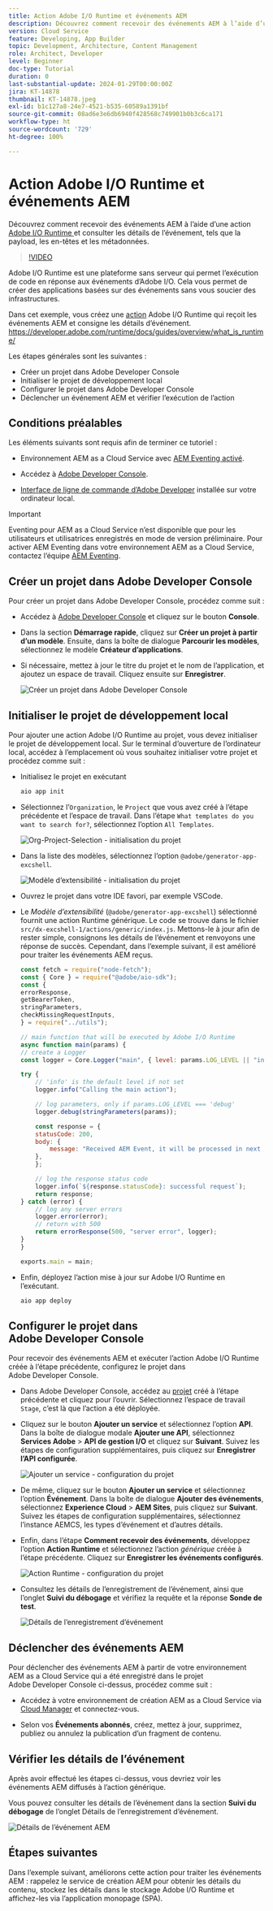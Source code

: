 ```yaml
---
title: Action Adobe I/O Runtime et événements AEM
description: Découvrez comment recevoir des événements AEM à l’aide d’une action Adobe I/O Runtime et consulter les détails de l’événement tels que la payload, les en-têtes et les métadonnées.
version: Cloud Service
feature: Developing, App Builder
topic: Development, Architecture, Content Management
role: Architect, Developer
level: Beginner
doc-type: Tutorial
duration: 0
last-substantial-update: 2024-01-29T00:00:00Z
jira: KT-14878
thumbnail: KT-14878.jpeg
exl-id: b1c127a8-24e7-4521-b535-60589a1391bf
source-git-commit: 08ad6e3e6db6940f428568c749901b0b3c6ca171
workflow-type: ht
source-wordcount: '729'
ht-degree: 100%

---
```


# Action Adobe I/O Runtime et événements AEM

Découvrez comment recevoir des événements AEM à l’aide d’une action [Adobe I/O Runtime ](https://developer.adobe.com/runtime/docs/guides/overview/what_is_runtime/) et consulter les détails de l’événement, tels que la payload, les en-têtes et les métadonnées.

>[!VIDEO](https://video.tv.adobe.com/v/3427053?quality=12&learn=on)

Adobe I/O Runtime est une plateforme sans serveur qui permet l’exécution de code en réponse aux événements d’Adobe I/O. Cela vous permet de créer des applications basées sur des événements sans vous soucier des infrastructures.

Dans cet exemple, vous créez une [action](https://developer.adobe.com/runtime/docs/guides/using/creating_actions/) Adobe I/O Runtime qui reçoit les événements AEM et consigne les détails d’événement.
https://developer.adobe.com/runtime/docs/guides/overview/what_is_runtime/

Les étapes générales sont les suivantes :

- Créer un projet dans Adobe Developer Console
- Initialiser le projet de développement local
- Configurer le projet dans Adobe Developer Console
- Déclencher un événement AEM et vérifier l’exécution de l’action

## Conditions préalables

Les éléments suivants sont requis afin de terminer ce tutoriel :

- Environnement AEM as a Cloud Service avec [AEM Eventing activé](https://developer.adobe.com/experience-cloud/experience-manager-apis/guides/events/#enable-aem-events-on-your-aem-cloud-service-environment).

- Accédez à [Adobe Developer Console](https://developer.adobe.com/developer-console/docs/guides/getting-started/).

- [Interface de ligne de commande d’Adobe Developer](https://developer.adobe.com/runtime/docs/guides/tools/cli_install/) installée sur votre ordinateur local.

>[!IMPORTANT]
>
>Eventing pour AEM as a Cloud Service n’est disponible que pour les utilisateurs et utilisatrices enregistrés en mode de version préliminaire. Pour activer AEM Eventing dans votre environnement AEM as a Cloud Service, contactez l’équipe [AEM Eventing](mailto:grp-aem-events@adobe.com).

## Créer un projet dans Adobe Developer Console

Pour créer un projet dans Adobe Developer Console, procédez comme suit :

- Accédez à [Adobe Developer Console](https://developer.adobe.com/) et cliquez sur le bouton **Console**.

- Dans la section **Démarrage rapide**, cliquez sur **Créer un projet à partir d’un modèle**. Ensuite, dans la boîte de dialogue **Parcourir les modèles**, sélectionnez le modèle **Créateur d’applications**.

- Si nécessaire, mettez à jour le titre du projet et le nom de l’application, et ajoutez un espace de travail. Cliquez ensuite sur **Enregistrer**.

  ![Créer un projet dans Adobe Developer Console](../assets/examples/runtime-action/create-project.png)


## Initialiser le projet de développement local

Pour ajouter une action Adobe I/O Runtime au projet, vous devez initialiser le projet de développement local. Sur le terminal d’ouverture de l’ordinateur local, accédez à l’emplacement où vous souhaitez initialiser votre projet et procédez comme suit :

- Initialisez le projet en exécutant

  ```bash
  aio app init
  ```

- Sélectionnez l’`Organization`, le `Project` que vous avez créé à l’étape précédente et l’espace de travail. Dans l’étape `What templates do you want to search for?`, sélectionnez l’option `All Templates`.

  ![Org-Project-Selection - initialisation du projet](../assets/examples/runtime-action/all-templates.png)

- Dans la liste des modèles, sélectionnez l’option `@adobe/generator-app-excshell`.

  ![Modèle d’extensibilité - initialisation du projet](../assets/examples/runtime-action/extensibility-template.png)

- Ouvrez le projet dans votre IDE favori, par exemple VSCode.

- Le _Modèle d’extensibilité_ (`@adobe/generator-app-excshell`) sélectionné fournit une action Runtime générique. Le code se trouve dans le fichier `src/dx-excshell-1/actions/generic/index.js`. Mettons-le à jour afin de rester simple, consignons les détails de l’événement et renvoyons une réponse de succès. Cependant, dans l’exemple suivant, il est amélioré pour traiter les événements AEM reçus.

  ```javascript
  const fetch = require("node-fetch");
  const { Core } = require("@adobe/aio-sdk");
  const {
  errorResponse,
  getBearerToken,
  stringParameters,
  checkMissingRequestInputs,
  } = require("../utils");
  
  // main function that will be executed by Adobe I/O Runtime
  async function main(params) {
  // create a Logger
  const logger = Core.Logger("main", { level: params.LOG_LEVEL || "info" });
  
  try {
      // 'info' is the default level if not set
      logger.info("Calling the main action");
  
      // log parameters, only if params.LOG_LEVEL === 'debug'
      logger.debug(stringParameters(params));
  
      const response = {
      statusCode: 200,
      body: {
          message: "Received AEM Event, it will be processed in next example",
      },
      };
  
      // log the response status code
      logger.info(`${response.statusCode}: successful request`);
      return response;
  } catch (error) {
      // log any server errors
      logger.error(error);
      // return with 500
      return errorResponse(500, "server error", logger);
  }
  }
  
  exports.main = main;
  ```

- Enfin, déployez l’action mise à jour sur Adobe I/O Runtime en l’exécutant.

  ```bash
  aio app deploy
  ```

## Configurer le projet dans Adobe Developer Console

Pour recevoir des événements AEM et exécuter l’action Adobe I/O Runtime créée à l’étape précédente, configurez le projet dans Adobe Developer Console.

- Dans Adobe Developer Console, accédez au [projet](https://developer.adobe.com/console/projects) créé à l’étape précédente et cliquez pour l’ouvrir. Sélectionnez l’espace de travail `Stage`, c’est là que l’action a été déployée.

- Cliquez sur le bouton **Ajouter un service** et sélectionnez l’option **API**. Dans la boîte de dialogue modale **Ajouter une API**, sélectionnez **Services Adobe** > **API de gestion I/O** et cliquez sur **Suivant**. Suivez les étapes de configuration supplémentaires, puis cliquez sur **Enregistrer l’API configurée**.

  ![Ajouter un service - configuration du projet](../assets/examples/runtime-action/add-io-management-api.png)

- De même, cliquez sur le bouton **Ajouter un service** et sélectionnez l’option **Événement**. Dans la boîte de dialogue **Ajouter des événements**, sélectionnez **Experience Cloud** > **AEM Sites**, puis cliquez sur **Suivant**. Suivez les étapes de configuration supplémentaires, sélectionnez l’instance AEMCS, les types d’événement et d’autres détails.

- Enfin, dans l’étape **Comment recevoir des événements**, développez l’option **Action Runtime** et sélectionnez l’action _générique_ créée à l’étape précédente. Cliquez sur **Enregistrer les événements configurés**.

  ![Action Runtime - configuration du projet](../assets/examples/runtime-action/select-runtime-action.png)

- Consultez les détails de l’enregistrement de l’événement, ainsi que l’onglet **Suivi du débogage** et vérifiez la requête et la réponse **Sonde de test**.

  ![Détails de l’enregistrement d’événement](../assets/examples/runtime-action/debug-tracing-challenge-probe.png)


## Déclencher des événements AEM

Pour déclencher des événements AEM à partir de votre environnement AEM as a Cloud Service qui a été enregistré dans le projet Adobe Developer Console ci-dessus, procédez comme suit :

- Accédez à votre environnement de création AEM as a Cloud Service via [Cloud Manager](https://my.cloudmanager.adobe.com/) et connectez-vous.

- Selon vos **Événements abonnés**, créez, mettez à jour, supprimez, publiez ou annulez la publication d’un fragment de contenu.

## Vérifier les détails de l’événement

Après avoir effectué les étapes ci-dessus, vous devriez voir les événements AEM diffusés à l’action générique.

Vous pouvez consulter les détails de l’événement dans la section **Suivi du débogage** de l’onglet Détails de l’enregistrement d’événement.

![Détails de l’événement AEM](../assets/examples/runtime-action/aem-event-details.png)


## Étapes suivantes

Dans l’exemple suivant, améliorons cette action pour traiter les événements AEM : rappelez le service de création AEM pour obtenir les détails du contenu, stockez les détails dans le stockage Adobe I/O Runtime et affichez-les via l’application monopage (SPA).
